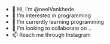 - 👋 Hi, I’m @neelVankhede
- 👀 I’m interested in programming
- 🌱 I’m currently learning programming
- 💞️ I’m looking to collaborate on ..
- 📫 Reach me through Instagram

<!---
neelVankhede/neelVankhede is a ✨ special ✨ repository because its `README.md` (this file) appears on your GitHub profile.
You can click the Preview link to take a look at your changes.
--->
